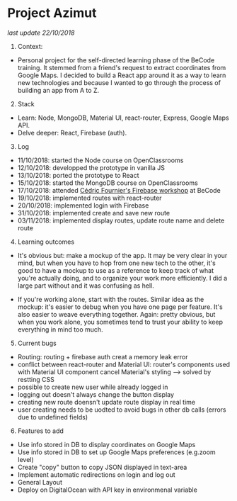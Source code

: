 # Project Azimut

*last update 22/10/2018*

1. Context:

- Personal project for the self-directed learning phase of the BeCode training. It stemmed from a friend's request to extract coordinates from Google Maps. I decided to build a React app around it as a way to learn new technologies and because I wanted to go through the process of building an app from A to Z.

2. Stack
- Learn: Node, MongoDB,  Material UI, react-router, Express, Google Maps API.
- Delve deeper: React, Firebase (auth).

3. Log
- 11/10/2018: started the Node course on OpenClassrooms
- 12/10/2018: developped the prototype in vanilla JS
- 13/10/2018: ported the prototype to React
- 15/10/2018: started the MongoDB course on OpenClassrooms
- 17/10/2018: attended [Cédric Fournier's Firebase workshop](https://github.com/Cedric-Fournier/Becode-Workshop-Firebase) at BeCode
- 19/10/2018: implemented routes with react-router
- 20/10/2018: implemented login with Firebase
- 31/10/2018: implemented create and save new route
- 03/11/2018: implemented display routes, update route name and delete route

4. Learning outcomes

- It's obvious but: make a mockup of the app. It may be very clear in your mind, but when you have to hop from one new tech to the other, it's good to have a mockup to use as a reference to keep track of what you're actually doing, and to organize your work more efficiently. I did a large part without and it was confusing as hell.

- If you're working alone, start with the routes. Similar idea as the mockup: it's easier to debug when you have one page per feature. It's also easier to weave everything together. Again: pretty obvious, but when you work alone, you sometimes tend to trust your ability to keep everything in mind too much.

5. Current bugs

- Routing: routing + firebase auth creat a memory leak error
- conflict between react-router and Material UI: router's components used with Material UI component cancel Material's styling --> solved by restting CSS
- possible to create new user while already logged in
- logging out doesn't always change the button display
- creating new route doensn't update route display in real time
- user creating needs to be uodted to avoid bugs in other db calls (errors due to undefined fields)

6. Features to add

- Use info stored in DB to display coordinates on Google Maps
- Use info stored in DB to set up Google Maps preferences (e.g.zoom level)
- Create "copy" button to copy JSON displayed in text-area
- Implement automatic redirections on login and log out
- General Layout
- Deploy on DigitalOcean with API key in environmenal variable
